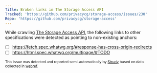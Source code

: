 ```yaml
---
Title: Broken links in The Storage Access API
Tracked: 'https://github.com/privacycg/storage-access/issues/230'
Repo: 'https://github.com/privacycg/storage-access'
---
```


While crawling [The Storage Access API](https://privacycg.github.io/storage-access/), the following links to other specifications were detected as pointing to non-existing anchors:
* [ ] https://fetch.spec.whatwg.org/#response-has-cross-origin-redirects
* [ ] https://html.spec.whatwg.org/multipage/#TODO

<sub>This issue was detected and reported semi-automatically by [Strudy](https://github.com/w3c/strudy/) based on data collected in [webref](https://github.com/w3c/webref/).</sub>
